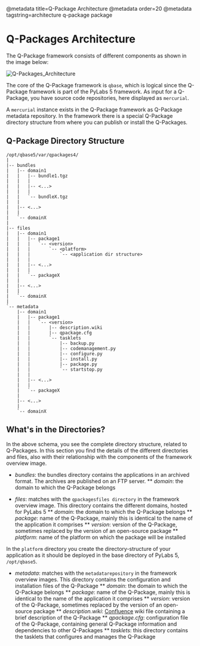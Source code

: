 @metadata title=Q-Package Architecture
@metadata order=20
@metadata tagstring=architecture q-package package

[Confluence]: http://www.atlassian.com/software/confluence/
[imgQPArch]: images/qpackages/qp5_architecture.gif


# Q-Packages Architecture

The Q-Package framework consists of different components as shown in the image below:

![Q-Packages_Architecture][imgQPArch]

The core of the Q-Package framework is `qbase`, which is logical since the Q-Package framework is part of the PyLabs 5 framework.
As input for a Q-Package, you have source code repositories, here displayed as `mercurial`. 

A `mercurial` instance exists in the Q-Package framework as Q-Package metadata repository. In the framework there is a special Q-Package directory structure from where you can publish or install the Q-Packages.


## Q-Package Directory Structure

    /opt/qbase5/var/qpackages4/
    |
    |-- bundles
    |   |-- domain1
    |   |   |-- bundle1.tgz
    |   |   |
    |   |   |-- <...>
    |   |   |
    |   |   `-- bundleX.tgz
    |   |
    |   |-- <...>
    |   |
    |   `-- domainX
    |
    |-- files
    |   |-- domain1
    |   |   |-- package1
    |   |   |   `-- <version>
    |   |   |       `-- <platform>
    |   |   |           `-- <application dir structure>
    |   |   |
    |   |   |-- <...>
    |   |   |
    |   |   `-- packageX
    |   |
    |   |-- <...>
    |   |
    |   `-- domainX
    |
    `-- metadata
        |-- domain1
        |   |-- package1
        |   |   `-- <version>
        |   |       |-- description.wiki
        |   |       |-- qpackage.cfg
        |   |       `-- tasklets
        |   |           |-- backup.py
        |   |           |-- codemanagement.py
        |   |           |-- configure.py
        |   |           |-- install.py
        |   |           |-- package.py
        |   |           `-- startstop.py
        |   |
        |   |-- <...>
        |   |
        |   `-- packageX
        |
        |-- <...>
        |
        `-- domainX


## What's in the Directories?
In the above schema, you see the complete directory structure, related to Q-Packages. In this section you find the details of the different directories and files, also with their relationship with the components of the framework overview image.

* *bundles*: the bundles directory contains the applications in an archived format. The archives are published on an FTP server.
** *domain*: the domain to which the Q-Package belongs

* *files*: matches with the `qpackagesfiles directory` in the framework overview image. This directory contains the different domains, hosted for PyLabs 5
** *domain*: the domain to which the Q-Package belongs
** *package*: name of the Q-Package, mainly this is identical to the name of the application it comprises
** *version*: version of the Q-Package, sometimes replaced by the version of an open-source package
** *platform*: name of the platform on which the package will be installed

In the `platform` directory you create the directory-structure of your application as it should be deployed in the base directory of PyLabs 5, `/opt/qbase5`.

* *metadata*: matches with the `metadatarepository` in the framework overview images. This directory contains the configuration and installation files of the Q-Package
** *domain*: the domain to which the Q-Package belongs
** *package*: name of the Q-Package, mainly this is identical to the name of the application it comprises
** *version*: version of the Q-Package, sometimes replaced by the version of an open-source package
** *description.wiki*: [Confluence][] wiki file containing a brief description of the Q-Package
** *qpackage.cfg*: configuration file of the Q-Package, containing general Q-Package information and dependencies to other Q-Packages
** *tasklets*: this directory contains the tasklets that configures and manages the Q-Package